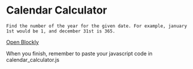 # Calendar Calculator

```
Find the number of the year for the given date. For example, january 1st would be 1, and december 31st is 365.
```

[Open Blockly](https://blockly-demo.appspot.com/static/demos/code/index.html)

When you finish, remember to paste your javascript code in calendar_calculator.js
